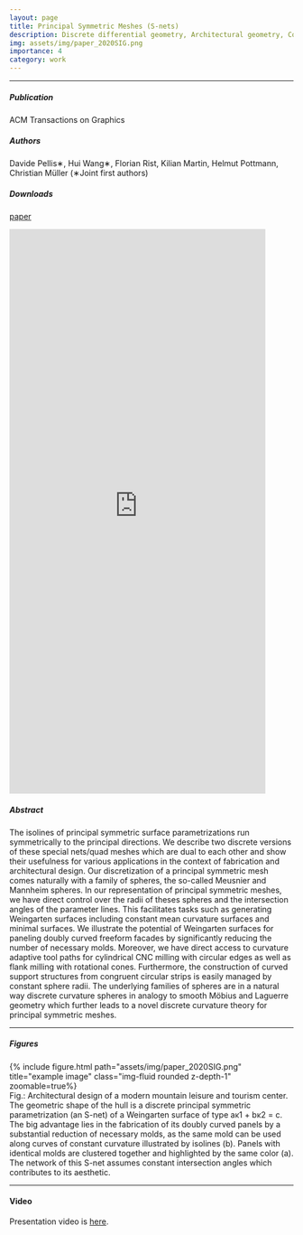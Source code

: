 ```yaml
---
layout: page
title: Principal Symmetric Meshes (S-nets)
description: Discrete differential geometry, Architectural geometry, Computational fabrication, Paneling, Sphere geometries, Curvature adaptive milling
img: assets/img/paper_2020SIG.png
importance: 4
category: work
---
```


------
##### **Publication**
ACM Transactions on Graphics

##### **Authors**
Davide Pellis∗, Hui Wang∗, Florian Rist, Kilian Martin, Helmut Pottmann, Christian Müller
(∗Joint first authors)

##### **Downloads**
[paper](https://www.geometrie.tuwien.ac.at/geom/ig/publications/snets/snets.pdf)

<object data="https://www.geometrie.tuwien.ac.at/geom/ig/publications/snets/snets.pdf#toolbar=0" type="application/pdf" width="100%" height="100%">
</object>

<iframe src="https://www.geometrie.tuwien.ac.at/geom/ig/publications/snets/snets.pdf" 
width="90%" height=1000 frameborder="0">
</iframe>

##### **Abstract**
The isolines of principal symmetric surface parametrizations run symmetrically to the principal directions. We describe two discrete versions of these
special nets/quad meshes which are dual to each other and show their usefulness for various applications in the context of fabrication and architectural
design. Our discretization of a principal symmetric mesh comes naturally
with a family of spheres, the so-called Meusnier and Mannheim spheres. In
our representation of principal symmetric meshes, we have direct control
over the radii of theses spheres and the intersection angles of the parameter
lines. This facilitates tasks such as generating Weingarten surfaces including constant mean curvature surfaces and minimal surfaces. We illustrate
the potential of Weingarten surfaces for paneling doubly curved freeform facades by significantly reducing the number of necessary molds. Moreover,
we have direct access to curvature adaptive tool paths for cylindrical CNC
milling with circular edges as well as flank milling with rotational cones.
Furthermore, the construction of curved support structures from congruent
circular strips is easily managed by constant sphere radii. The underlying
families of spheres are in a natural way discrete curvature spheres in analogy
to smooth Möbius and Laguerre geometry which further leads to a novel
discrete curvature theory for principal symmetric meshes.


------

##### **Figures**
<div class="row">
    <div class="col-sm mt-3 mt-md-0">
        {% include figure.html path="assets/img/paper_2020SIG.png" title="example image" class="img-fluid rounded z-depth-1" zoomable=true%}
    </div>
</div>
Fig.: Architectural design of a modern mountain leisure and tourism center. The geometric shape of the hull is a discrete principal symmetric parametrization
(an S-net) of a Weingarten surface of type aκ1 + bκ2 = c. The big advantage lies in the fabrication of its doubly curved panels by a substantial
reduction of necessary molds, as the same mold can be used along curves of constant curvature illustrated by isolines (b). Panels with identical molds are
clustered together and highlighted by the same color (a). The network of this S-net assumes constant intersection angles which contributes to its aesthetic.

------

#### **Video**

Presentation video is [here](https://dl.acm.org/doi/10.1145/3386569.3392446).
